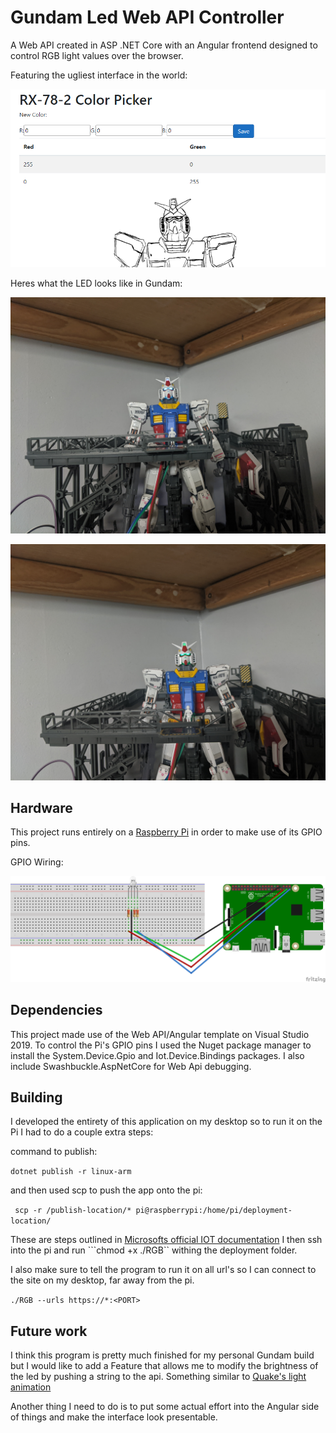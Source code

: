 # Gundam Led Web API Controller

A Web API created in ASP .NET Core with an Angular frontend designed to control RGB light values over the browser.

Featuring the ugliest interface in the world:

![interface](/images/interface.png)

Heres what the LED looks like in Gundam:

![white](/images/white.png)

![green](/images/green.png)

## Hardware
This project runs entirely on a [Raspberry Pi](https://www.raspberrypi.org/) in order to make use of its GPIO pins.

GPIO Wiring:

![fritzing](/images/fritzingsketch.png)

## Dependencies
This project made use of the Web API/Angular template on Visual Studio 2019.
To control the Pi's GPIO pins I used the Nuget package manager to install the System.Device.Gpio and Iot.Device.Bindings packages. I also include Swashbuckle.AspNetCore for Web Api debugging.

## Building
I developed the entirety of this application on my desktop so to run it on the Pi I had to do a couple extra steps:

command to publish:

 ```dotnet publish -r linux-arm ```

and then used scp to push the app onto the pi:

``` scp -r /publish-location/* pi@raspberrypi:/home/pi/deployment-location/```

These are steps outlined in [Microsofts official IOT documentation](https://docs.microsoft.com/en-us/dotnet/iot/deployment)
I then ssh into the pi and run ```chmod +x ./RGB`` withing the deployment folder.

I also make sure to tell the program to run it on all url's so I can connect to the site on my desktop, far away from the pi.

```./RGB --urls https://*:<PORT>```

## Future work
I think this program is pretty much finished for my personal Gundam build but I would like to add a Feature that allows me to modify the brightness of the led by pushing a string to the api. Something similar to [Quake's light animation](https://github.com/id-Software/Quake/blob/bf4ac424ce754894ac8f1dae6a3981954bc9852d/qw-qc/world.qc#L328-L372)

Another thing I need to do is to put some actual effort into the Angular side of things and make the interface look presentable.